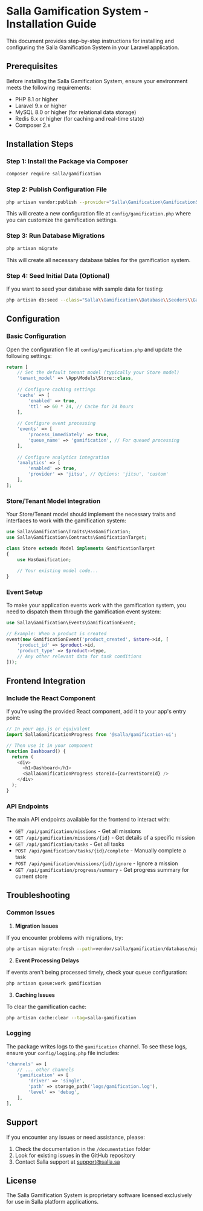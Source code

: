 # Salla Gamification System - Installation Guide

This document provides step-by-step instructions for installing and configuring the Salla Gamification System in your Laravel application.

## Prerequisites

Before installing the Salla Gamification System, ensure your environment meets the following requirements:

- PHP 8.1 or higher
- Laravel 9.x or higher
- MySQL 8.0 or higher (for relational data storage)
- Redis 6.x or higher (for caching and real-time state)
- Composer 2.x

## Installation Steps

### Step 1: Install the Package via Composer

```bash
composer require salla/gamification
```

### Step 2: Publish Configuration File

```bash
php artisan vendor:publish --provider="Salla\Gamification\GamificationServiceProvider" --tag="config"
```

This will create a new configuration file at `config/gamification.php` where you can customize the gamification settings.

### Step 3: Run Database Migrations

```bash
php artisan migrate
```

This will create all necessary database tables for the gamification system.

### Step 4: Seed Initial Data (Optional)

If you want to seed your database with sample data for testing:

```bash
php artisan db:seed --class="Salla\\Gamification\\Database\\Seeders\\GamificationSeeder"
```

## Configuration

### Basic Configuration

Open the configuration file at `config/gamification.php` and update the following settings:

```php
return [
    // Set the default tenant model (typically your Store model)
    'tenant_model' => \App\Models\Store::class,
    
    // Configure caching settings
    'cache' => [
        'enabled' => true,
        'ttl' => 60 * 24, // Cache for 24 hours
    ],
    
    // Configure event processing
    'events' => [
        'process_immediately' => true,
        'queue_name' => 'gamification', // For queued processing
    ],
    
    // Configure analytics integration
    'analytics' => [
        'enabled' => true,
        'provider' => 'jitsu', // Options: 'jitsu', 'custom'
    ],
];
```

### Store/Tenant Model Integration

Your Store/Tenant model should implement the necessary traits and interfaces to work with the gamification system:

```php
use Salla\Gamification\Traits\HasGamification;
use Salla\Gamification\Contracts\GamificationTarget;

class Store extends Model implements GamificationTarget
{
    use HasGamification;
    
    // Your existing model code...
}
```

### Event Setup

To make your application events work with the gamification system, you need to dispatch them through the gamification event system:

```php
use Salla\Gamification\Events\GamificationEvent;

// Example: When a product is created
event(new GamificationEvent('product_created', $store->id, [
    'product_id' => $product->id,
    'product_type' => $product->type,
    // Any other relevant data for task conditions
]));
```

## Frontend Integration

### Include the React Component

If you're using the provided React component, add it to your app's entry point:

```javascript
// In your app.js or equivalent
import SallaGamificationProgress from '@salla/gamification-ui';

// Then use it in your component
function Dashboard() {
  return (
    <div>
      <h1>Dashboard</h1>
      <SallaGamificationProgress storeId={currentStoreId} />
    </div>
  );
}
```

### API Endpoints

The main API endpoints available for the frontend to interact with:

- `GET /api/gamification/missions` - Get all missions
- `GET /api/gamification/missions/{id}` - Get details of a specific mission
- `GET /api/gamification/tasks` - Get all tasks
- `POST /api/gamification/tasks/{id}/complete` - Manually complete a task
- `POST /api/gamification/missions/{id}/ignore` - Ignore a mission
- `GET /api/gamification/progress/summary` - Get progress summary for current store

## Troubleshooting

### Common Issues

1. **Migration Issues**

If you encounter problems with migrations, try:

```bash
php artisan migrate:fresh --path=vendor/salla/gamification/database/migrations
```

2. **Event Processing Delays**

If events aren't being processed timely, check your queue configuration:

```bash
php artisan queue:work gamification
```

3. **Caching Issues**

To clear the gamification cache:

```bash
php artisan cache:clear --tag=salla-gamification
```

### Logging

The package writes logs to the `gamification` channel. To see these logs, ensure your `config/logging.php` file includes:

```php
'channels' => [
    // ... other channels
    'gamification' => [
        'driver' => 'single',
        'path' => storage_path('logs/gamification.log'),
        'level' => 'debug',
    ],
],
```

## Support

If you encounter any issues or need assistance, please:

1. Check the documentation in the `/documentation` folder
2. Look for existing issues in the GitHub repository
3. Contact Salla support at support@salla.sa

## License

The Salla Gamification System is proprietary software licensed exclusively for use in Salla platform applications.